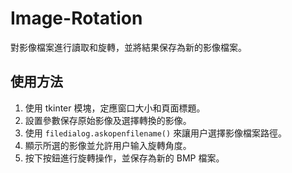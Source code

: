 # Image-Rotation

對影像檔案進行讀取和旋轉，並將結果保存為新的影像檔案。

## 使用方法

1. 使用 tkinter 模塊，定應窗口大小和頁面標題。
2. 設置參數保存原始影像及選擇轉換的影像。
3. 使用 `filedialog.askopenfilename()` 來讓用户選擇影像檔案路徑。
4. 顯示所選的影像並允許用户输入旋轉角度。
5. 按下按鈕進行旋轉操作，並保存為新的 BMP 檔案。